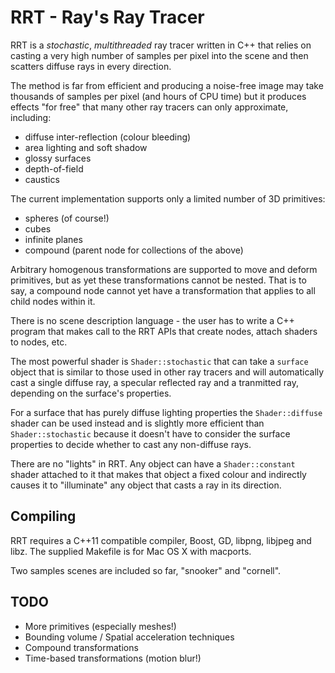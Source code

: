 # RRT - Ray's Ray Tracer

RRT is a _stochastic_, _multithreaded_ ray tracer written in C++ that relies on casting a very high number of samples per pixel into the scene and then scatters diffuse rays in every direction.

The method is far from efficient and producing a noise-free image may take thousands of samples per pixel (and hours of CPU time) but it produces effects "for free" that many other ray tracers can only approximate, including:
- diffuse inter-reflection (colour bleeding)
- area lighting and soft shadow
- glossy surfaces
- depth-of-field
- caustics

The current implementation supports only a limited number of 3D primitives:
- spheres (of course!)
- cubes
- infinite planes
- compound (parent node for collections of the above)

Arbitrary homogenous transformations are supported to move and deform primitives, but as yet these transformations cannot be nested.  That is to say, a compound node cannot yet have a transformation that applies to all child nodes within it.

There is no scene description language - the user has to write a C++ program that makes call to the RRT APIs that create nodes, attach shaders to nodes, etc.

The most powerful shader is `Shader::stochastic` that can take a `surface` object that is similar to those used in other ray tracers and will automatically cast a single diffuse ray, a specular reflected ray and a tranmitted ray, depending on the surface's properties.

For a surface that has purely diffuse lighting properties the `Shader::diffuse` shader can be used instead and is slightly more efficient than `Shader::stochastic` because it doesn't have to consider the surface properties to decide whether to cast any non-diffuse rays.

There are no "lights" in RRT.  Any object can have a `Shader::constant` shader attached to it that makes that object a fixed colour and indirectly causes it to "illuminate" any object that casts a ray in its direction.

## Compiling

RRT requires a C++11 compatible compiler, Boost, GD, libpng, libjpeg and libz.  The supplied Makefile is for Mac OS X with macports.

Two samples scenes are included so far, "snooker" and "cornell".

## TODO
- More primitives (especially meshes!)
- Bounding volume / Spatial acceleration techniques
- Compound transformations
- Time-based transformations (motion blur!)
